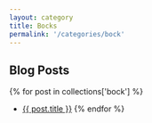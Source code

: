 ```yaml
---
layout: category
title: Bocks
permalink: '/categories/bock'
---
```


## Blog Posts

{% for post in collections['bock'] %}
  * <a href="{{post.url}}"  target="_self">{{ post.title }}</a>
{% endfor %}
